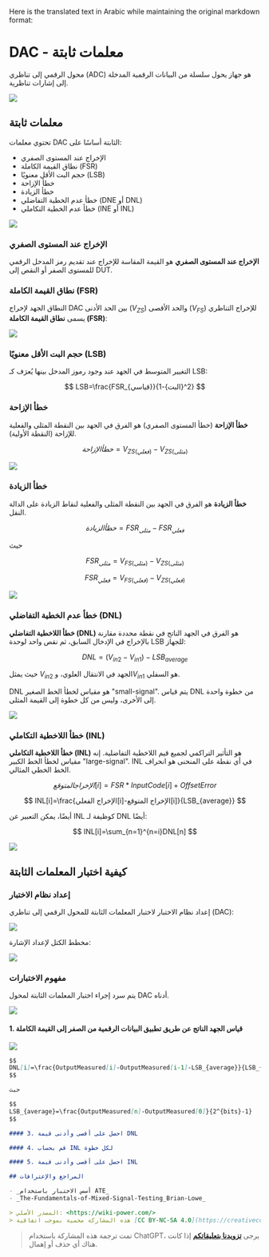 Here is the translated text in Arabic while maintaining the original markdown format:

# DAC - معلمات ثابتة

محول الرقمي إلى تناظري (ADC) هو جهاز يحول سلسلة من البيانات الرقمية المدخلة إلى إشارات تناظرية.

![](https://img.wiki-power.com/d/wiki-media/img/20221011141644.png)

## معلمات ثابتة

تحتوي معلمات DAC الثابتة أساسًا على:

- الإخراج عند المستوى الصفري
- نطاق القيمة الكاملة (FSR)
- حجم البت الأقل معنويًا (LSB)
- خطأ الإزاحة
- خطأ الزيادة
- خطأ عدم الخطية التفاضلي (DNE أو DNL)
- خطأ عدم الخطية التكاملي (INE أو INL)

![](https://img.wiki-power.com/d/wiki-media/img/20221011144045.png)

### الإخراج عند المستوى الصفري

**الإخراج عند المستوى الصفري** هو القيمة المقاسة للإخراج عند تقديم رمز المدخل الرقمي للمستوى الصفر أو النقص إلى DUT.

### نطاق القيمة الكاملة (FSR)

النطاق الجهد لإخراج DAC بين الحد الأدنى ($V_{ZS}$) والحد الأقصى ($V_{FS}$) للإخراج التناظري يسمى **نطاق القيمة الكاملة (FSR)**:

![](https://img.wiki-power.com/d/wiki-media/img/20221011142249.png)

### حجم البت الأقل معنويًا (LSB)

التغيير المتوسط في الجهد عند وجود رموز المدخل بينها يُعرَف كـ LSB:

$$
LSB=\frac{FSR_{قياسي}}{2^{البت}-1}
$$

### خطأ الإزاحة

**خطأ الإزاحة** (خطأ المستوى الصفري) هو الفرق في الجهد بين النقطة المثلى والفعلية للإزاحة (النقطة الأولية).

$$
خطأ الإزاحة=V_{ZS(فعلي)}-V_{ZS(مثلى)}
$$

![](https://img.wiki-power.com/d/wiki-media/img/20221011144415.png)

### خطأ الزيادة

**خطأ الزيادة** هو الفرق في الجهد بين النقطة المثلى والفعلية لنقاط الزيادة على الدالة النقل.

$$
خطأ الزيادة=FSR_{مثلى}-FSR_{فعلي}
$$

حيث

$$
FSR_{مثلى}=V_{FS(مثلى)}-V_{ZS(مثلى)}
$$

$$
FSR_{فعلي}=V_{FS(فعلي)}-V_{ZS(فعلي)}
$$

![](https://img.wiki-power.com/d/wiki-media/img/20221011144925.png)

### خطأ عدم الخطية التفاضلي (DNL)

**خطأ اللاخطية التفاضلي (DNL)** هو الفرق في الجهد الناتج في نقطة محددة مقارنة بالإخراج في الإدخال السابق، ثم نقص واحد لوحدة LSB للجهاز:

$$
DNL=(V_{in2}-V_{in1})-LSB_{average}
$$

حيث يمثل $V_{in2}$ الجهد في الانتقال العلوي، و$V_{in1}$ هو السفلي.

DNL هو مقياس لخطأ الخط الصغير "small-signal". يتم قياس DNL من خطوة واحدة إلى الأخرى، وليس من كل خطوة إلى القيمة المثلى.

![](https://img.wiki-power.com/d/wiki-media/img/20221011153556.png)

### خطأ اللاخطية التكاملي (INL)

**خطأ اللاخطية التكاملي (INL)** هو التأثير التراكمي لجميع قيم اللاخطية التفاضلية. إنه مقياس لخطأ الخط الكبير "large-signal". INL في أي نقطة على المنحنى هو انحراف الخط الخطي المثالي.

$$
الإخراج المتوقع[i]=FSR*InputCode[i]+OffsetError
$$

$$
INL[i]=\frac{الإخراج الفعلي[i]-الإخراج المتوقع[i]}{LSB_{average}}
$$

أيضًا، يمكن التعبير عن INL كوظيفة لـ DNL أيضًا:

$$
INL[i]=\sum_{n=1}^{n=i}DNL[n]
$$

![](https://img.wiki-power.com/d/wiki-media/img/20221011184739.png)

## كيفية اختبار المعلمات الثابتة

### إعداد نظام الاختبار

إعداد نظام الاختبار لاختبار المعلمات الثابتة للمحول الرقمي إلى تناظري (DAC):

![](https://img.wiki-power.com/d/wiki-media/img/20221011185006.png)

مخطط الكتل لإعداد الإشارة:

![](https://img.wiki-power.com/d/wiki-media/img/20221011185447.png)

### مفهوم الاختبارات

يتم سرد إجراء اختبار المعلمات الثابتة لمحول DAC أدناه.

![](https://img.wiki-power.com/d/wiki-media/img/20221011185739.png)

#### 1. قياس الجهد الناتج عن طريق تطبيق البيانات الرقمية من الصفر إلى القيمة الكاملة

![](https://img.wiki-power.com/d/wiki-media/img/20221011185711.png)

```markdown
$$
DNL[i]=\frac{OutputMeasured[i]-OutputMeasured[i-1]-LSB_{average}}{LSB_{average}}
$$

حيث

$$
LSB_{average}=\frac{OutputMeasured[n]-OutputMeasured[0]}{2^{bits}-1}
$$

#### 3. احصل على أقصى وأدنى قيمة DNL

#### 4. قم بحساب INL لكل خطوة

#### 5. احصل على أقصى وأدنى قيمة INL

## المراجع والإعترافات

- _أسس الاختبار باستخدام ATE_
- _The-Fundamentals-of-Mixed-Signal-Testing_Brian-Lowe_

> المصدر الأصلي: <https://wiki-power.com/>  
> هذه المشاركة محمية بموجب اتفاقية [CC BY-NC-SA 4.0](https://creativecommons.org/licenses/by/4.0/deed.en)، يجب إعادة الإنتاج مع الإسناد.
```

> تمت ترجمة هذه المشاركة باستخدام ChatGPT، يرجى [**تزويدنا بتعليقاتكم**](https://github.com/linyuxuanlin/Wiki_MkDocs/issues/new) إذا كانت هناك أي حذف أو إهمال.
